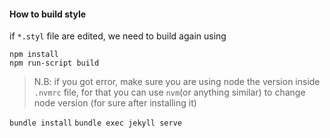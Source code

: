 #### How to build style

if `*.styl` file are edited, we need to build again using

```SHELL
npm install
npm run-script build
```
> N.B: if you got error, make sure you are using node the version inside `.nvmrc` file,
> for that you can use `nvm`(or anything similar) to change node version (for sure after installing it)

`bundle install`
`bundle exec jekyll serve`
